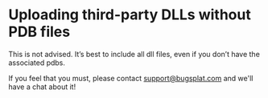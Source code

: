 # Uploading third-party DLLs without PDB files

This is not advised.  It’s best to include all dll files, even if you don’t have the associated pdbs.

If you feel that you must, please contact support@bugsplat.com and we'll have a chat about it!

